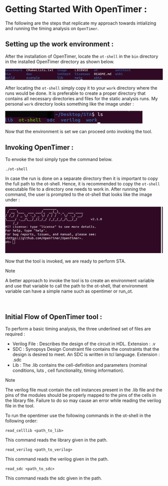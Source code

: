 # Getting Started With OpenTimer :

The following are the steps that replicate my approach towards intializing and running the timing analysis on `OpenTimer`.

## Setting up the work environment :

After the installation of OpenTimer, locate the `ot-shell` in the `bin` directory in the installed OpenTimer directory as shown below. 

![](/images/theory/OpenTimer_dir.png)

After locating the `ot-shell` simply copy it to your `work` directory where the runs would be done. It is preferable to create a proper directory that contains all necessary directories and files for the static analysis runs. My personal `work` directory looks something like the image under :

![](/images/theory/my_work_dir.png)

Now that the environment is set we can proceed onto invoking the tool.

## Invoking OpenTimer :

To envoke the tool simply type the command below. 
```
./ot-shell 
```

In case the run is done on a separate directory then it is important to copy the full path to the ot-shell. Hence, it is recommended to copy the `ot-shell` executable file to a directory one needs to work in. After running the command, the user is prompted to the ot-shell that looks like the image under :

![](/images/theory/ot_shell_prompt.png)

Now that the tool is invoked, we are ready to perform STA.

> [!NOTE]
> A better approach to invoke the tool is to create an environment variable and use that variable to call the path to the ot-shell, that environment variable can have a simple name such as opentimer or run_ot.

<br/>

## Initial Flow of OpenTimer tool :

To perform a basic timing analysis, the three underlined set of files are required :

- Verilog File : Describes the design of the circuit in HDL. Extension : .v
- SDC : Synopsys Design Constraint file contains the constraints that the design is desired to meet. An SDC is written in tcl language. Extension : .sdc
- Lib : The .lib contains the cell-definition and parameters (nominal conditions, luts , cell functionality, timing information).

> [!NOTE]
> The verilog file must contain the cell instances present in the .lib file and the pins of the modules should be properly mapped to the pins of the cells in the library file. Failure to do so may cause an error while reading the verilog file in the tool.

To run the opentimer use the following commands in the ot-shell in the following order:

```
read_celllib <path_to_lib>
```
This command reads the library given in the path.

```
read_verilog <path_to_verilog> 
```
This command reads the verilog given in the path.

```
read_sdc <path_to_sdc>
```
This command reads the sdc given in the path.





